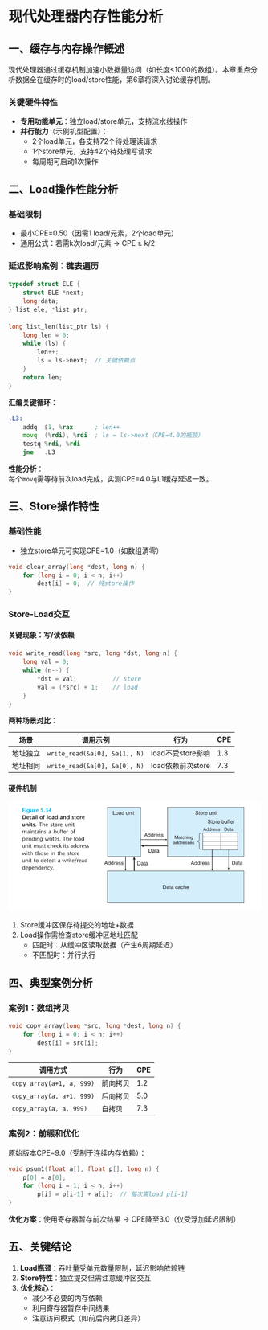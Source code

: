 # 现代处理器内存性能分析

## 一、缓存与内存操作概述
现代处理器通过缓存机制加速小数据量访问（如长度<1000的数组）。本章重点分析数据全在缓存时的load/store性能，第6章将深入讨论缓存机制。

### 关键硬件特性
- **专用功能单元**：独立load/store单元，支持流水线操作
- **并行能力**（示例机型配置）：
  - 2个load单元，各支持72个待处理读请求
  - 1个store单元，支持42个待处理写请求
  - 每周期可启动1次操作

## 二、Load操作性能分析
### 基础限制
- 最小CPE=0.50（因需1 load/元素，2个load单元）
- 通用公式：若需k次load/元素 → CPE ≥ k/2

### 延迟影响案例：链表遍历
```c
typedef struct ELE {
    struct ELE *next;
    long data;
} list_ele, *list_ptr;

long list_len(list_ptr ls) {
    long len = 0;
    while (ls) {
        len++;
        ls = ls->next;  // 关键依赖点
    }
    return len;
}
```
**汇编关键循环**：
```asm
.L3:
    addq  $1, %rax      ; len++
    movq  (%rdi), %rdi  ; ls = ls->next（CPE=4.0的瓶颈）
    testq %rdi, %rdi
    jne   .L3
```
**性能分析**：  
每个`movq`需等待前次load完成，实测CPE=4.0与L1缓存延迟一致。

## 三、Store操作特性
### 基础性能
- 独立store单元可实现CPE=1.0（如数组清零）
```c
void clear_array(long *dest, long n) {
    for (long i = 0; i < n; i++)
        dest[i] = 0;  // 纯store操作
}
```

### Store-Load交互
#### 关键现象：写/读依赖
```c
void write_read(long *src, long *dst, long n) {
    long val = 0;
    while (n--) {
        *dst = val;          // store
        val = (*src) + 1;    // load
    }
}
```
**两种场景对比**：

| 场景 | 调用示例 | 行为 | CPE |
|------|----------|------|-----|
| 地址独立 | `write_read(&a[0], &a[1], N)` | load不受store影响 | 1.3 |
| 地址相同 | `write_read(&a[0], &a[0], N)` | load依赖前次store | 7.3 |

#### 硬件机制
![替代文本](3.png "可选标题")
1. Store缓冲区保存待提交的地址+数据
2. Load操作需检查store缓冲区地址匹配
   - 匹配时：从缓冲区读取数据（产生6周期延迟）
   - 不匹配时：并行执行

## 四、典型案例分析
### 案例1：数组拷贝
```c
void copy_array(long *src, long *dest, long n) {
    for (long i = 0; i < n; i++)
        dest[i] = src[i];
}
```
| 调用方式 | 行为 | CPE |
|---------|------|-----|
| `copy_array(a+1, a, 999)` | 前向拷贝 | 1.2 |
| `copy_array(a, a+1, 999)` | 后向拷贝 | 5.0 |
| `copy_array(a, a, 999)` | 自拷贝 | 7.3 |

### 案例2：前缀和优化
原始版本CPE=9.0（受制于连续内存依赖）：
```c
void psum1(float a[], float p[], long n) {
    p[0] = a[0];
    for (long i = 1; i < n; i++)
        p[i] = p[i-1] + a[i];  // 每次需load p[i-1]
}
```
**优化方案**：使用寄存器暂存前次结果 → CPE降至3.0（仅受浮加延迟限制）

## 五、关键结论
1. **Load瓶颈**：吞吐量受单元数量限制，延迟影响依赖链
2. **Store特性**：独立提交但需注意缓冲区交互
3. **优化核心**：
   - 减少不必要的内存依赖
   - 利用寄存器暂存中间结果
   - 注意访问模式（如前后向拷贝差异）